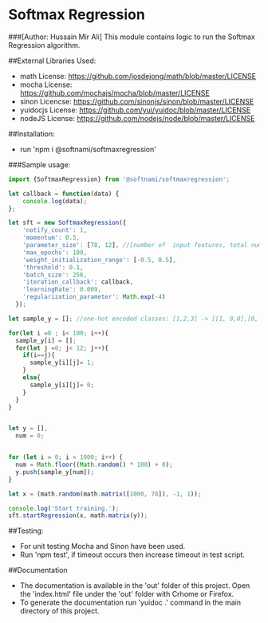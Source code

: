 # Softmax Regression
###[Author: Hussain Mir Ali]
This module contains logic to run the Softmax Regression algorithm.

##External Libraries Used:
* math License: https://github.com/josdejong/math/blob/master/LICENSE
* mocha License: https://github.com/mochajs/mocha/blob/master/LICENSE
* sinon Licencse: https://github.com/sinonjs/sinon/blob/master/LICENSE
* yuidocjs License: https://github.com/yui/yuidoc/blob/master/LICENSE
* nodeJS License: https://github.com/nodejs/node/blob/master/LICENSE

##Installation:
*  run 'npm i @softnami/softmaxregression'

###Sample usage:

```javascript
import {SoftmaxRegression} from '@softnami/softmaxregression';

let callback = function(data) {
    console.log(data);
};

let sft = new SoftmaxRegression({
    'notify_count': 1,
    'momentum': 0.5,
    'parameter_size': [78, 12], //[number of  input features, total number of  output classes]
    'max_epochs': 100,
    'weight_initialization_range': [-0.5, 0.5],
    'threshold': 0.1,
    'batch_size': 256,
    'iteration_callback': callback,
    'learningRate': 0.009,
    'regularization_parameter': Math.exp(-4)
  });

let sample_y = []; //one-hot encoded classes: [1,2,3] -> [[1, 0,0],[0, 1,0],[0, 0,1]]

for(let i =0 ; i< 100; i++){
  sample_y[i] = [];
  for(let j =0; j< 12; j++){
    if(i==j){
      sample_y[i][j]= 1;
    }
    else{
      sample_y[i][j]= 0;
    }
  }  
}


let y = [],
  num = 0;


for (let i = 0; i < 1000; i++) {
  num = Math.floor((Math.random() * 100) + 0);
  y.push(sample_y[num]);
}

let x = (math.random(math.matrix([1000, 78]), -1, 1));

console.log('Start training.');
sft.startRegression(x, math.matrix(y));
```

##Testing:
* For unit testing Mocha and Sinon have been used. 
* Run 'npm test', if timeout occurs then increase timeout in test script.


##Documentation
*  The documentation is available in the 'out' folder of this project. Open the 'index.html' file under the 'out' folder with Crhome or Firefox.
*  To generate the documentation run 'yuidoc .' command in the main directory of this project.


